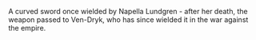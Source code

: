 A curved sword once wielded by Napella Lundgren - after her death, the weapon passed to Ven-Dryk, who has since wielded it in the war against the empire.